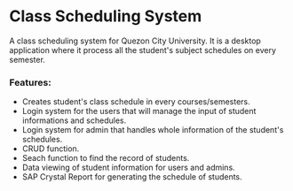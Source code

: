 # Class Scheduling System
A class scheduling system for Quezon City University. It is a desktop application where it process all the student's subject schedules on every semester.

### Features:
- Creates student's class schedule in every courses/semesters.
- Login system for the users that will manage the input of student informations and schedules.
- Login system for admin that handles whole information of the student's schedules.
- CRUD function.
- Seach function to find the record of students.
- Data viewing of student information for users and admins.
- SAP Crystal Report for generating the schedule of students.
